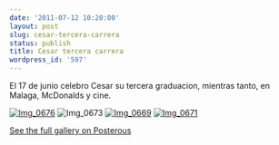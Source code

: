 ```yaml
---
date: '2011-07-12 10:20:00'
layout: post
slug: cesar-tercera-carrera
status: publish
title: Cesar tercera carrera
wordpress_id: '597'
---
```



    

El 17 de junio celebro Cesar su tercera graduacion, mientras tanto, en Malaga, McDonalds y cine.





[![Img_0676](http://jjdenis.files.wordpress.com/2011/07/img_06761.jpg?w=300)](http://jjdenis.files.wordpress.com/2011/07/img_06761.jpg)
![Img_0673](http://jjdenis.files.wordpress.com/2011/07/img_06731.jpg?w=226)
[![Img_0669](http://jjdenis.files.wordpress.com/2011/07/img_0669-scaled-10001.jpg?w=300)](http://jjdenis.files.wordpress.com/2011/07/img_0669-scaled-10001.jpg)
[![Img_0671](http://jjdenis.files.wordpress.com/2011/07/img_06711.jpg?w=300)](http://jjdenis.files.wordpress.com/2011/07/img_06711.jpg)


[See the full gallery on Posterous](http://papito.posterous.com/cesar-tercera-carrera)








  
